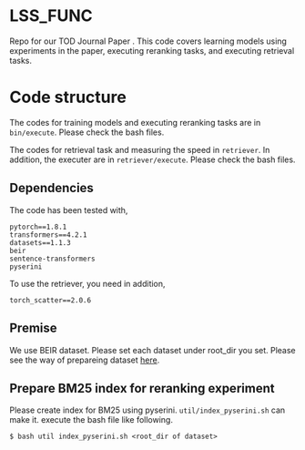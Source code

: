 # LSS_FUNC
Repo for our TOD Journal Paper [](). This code covers learning models using experiments in the paper, executing reranking tasks, and executing retrieval tasks.

# Code structure
The codes for training models and executing reranking tasks are in `bin/execute`. Please check the bash files.

The codes for retrieval task and measuring the speed in `retriever`. In addition, the executer are in `retriever/execute`. Please check the bash files.

## Dependencies
The code has been tested with,
```
pytorch==1.8.1
transformers==4.2.1
datasets==1.1.3
beir
sentence-transformers
pyserini
```

To use the retriever, you need in addition,
```
torch_scatter==2.0.6
```

## Premise
We use BEIR dataset. Please set each dataset under root_dir you set. Please see the way of prepareing dataset [here](https://github.com/beir-cellar/beir/tree/main/examples/dataset).


## Prepare BM25 index for reranking experiment
Please create index for BM25 using pyserini.
`util/index_pyserini.sh` can make it.
execute the bash file like following.
```
$ bash util index_pyserini.sh <root_dir of dataset>
```

